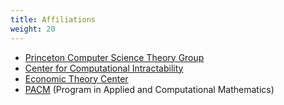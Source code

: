 ```yaml
---
title: Affiliations
weight: 20
---
```


* [Princeton Computer Science Theory Group](https://www.cs.princeton.edu/theory/)
* [Center for Computational Intractability](https://intractability.princeton.edu/)
* [Economic Theory Center](https://www.princeton.edu/econtheorycenter/)
* [PACM](https://www.pacm.princeton.edu/) (Program in Applied and Computational Mathematics)
